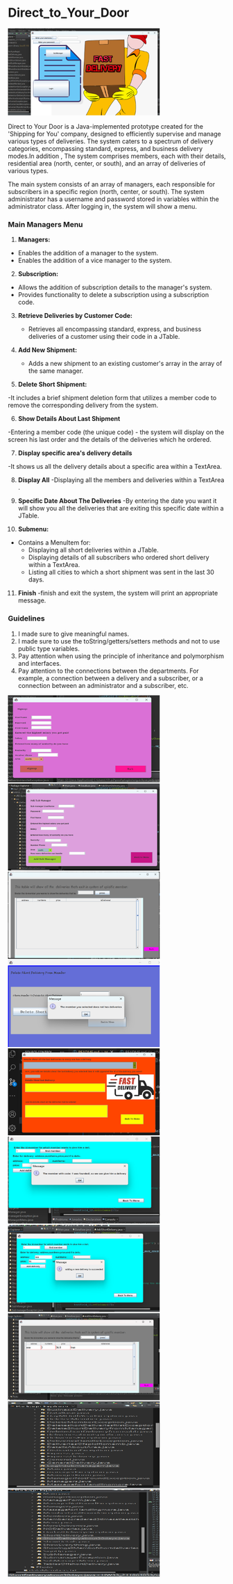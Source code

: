 # Direct_to_Your_Door

<img src="photo1.png" alt="Alt Text" width="350" height="200">

Direct to Your Door is a Java-implemented prototype created for the 'Shipping for You' company, designed to efficiently supervise and manage various types of deliveries.
The system caters to a spectrum of delivery categories, encompassing standard, express, and business delivery modes.In addition , The system comprises members, each with their details, residential area (north, center, or south), and an array of deliveries of various types.

The main system consists of an array of managers, each responsible for subscribers in a specific region (north, center, or south). The system administrator has a username and password stored in variables within the administrator class.
After logging in, the system will show a menu.

### Main Managers Menu

1. **Managers:**

- Enables the addition of a manager to the system.
- Enables the addition of a vice manager to the system.

2.  **Subscription:**

- Allows the addition of subscription details to the manager's system.
- Provides functionality to delete a subscription using a subscription code.

3. **Retrieve Deliveries by Customer Code:**

   - Retrieves all encompassing standard, express, and business deliveries of a customer using their code in a JTable.

4. **Add New Shipment:**

   - Adds a new shipment to an existing customer's array in the array of the same manager.

5. **Delete Short Shipment:**

-It includes a brief shipment deletion form that utilizes a member code to remove the corresponding delivery from the system.

6. **Show Details About Last Shipment**

-Entering a member code (the unique code) - the system will display on the screen his last order and the details of the deliveries
which he ordered.

7. **Display specific area's delivery details**

-It shows us all the delivery details about a specific area within a TextArea.

8. **Display All**
   -Displaying all the members and deliveries within a TextArea .

9. **Specific Date About The Deliveries**
   -By entering the date you want it will show you all the deliveries that are exiting this specific date within a JTable.
10. **Submenu:**

- Contains a MenuItem for:
  - Displaying all short deliveries within a JTable.
  - Displaying details of all subscribers who ordered short delivery within a TextArea.
  - Listing all cities to which a short shipment was sent in the last 30 days.

11. **Finish**
    -finish and exit the system, the system will print an appropriate message.

### Guidelines

1. I made sure to give meaningful names.
2. I made sure to use the toString/getters/setters methods and not to use public type variables.
3. Pay attention when using the principle of inheritance and polymorphism and interfaces.
4. Pay attention to the connections between the departments. For example, a connection between a delivery and a subscriber, or a connection between an administrator and a subscriber, etc.

<img src="photo4.png" alt="Alt Text" width="350" height="200">
  <img src="photo3.png" alt="Alt Text" width="350" height="200">
<img src="photo2.png" alt="Alt Text" width="350" height="200">
<img src="photo5.png" alt="Alt Text" width="350" height="200">
<img src="photo6.png" alt="Alt Text" width="350" height="200">
<img src="photo7.png" alt="Alt Text" width="350" height="200">
<img src="photo8.png" alt="Alt Text" width="350" height="200">
<img src="photo9.png" alt="Alt Text" width="350" height="200">
<img src="photo10.png" alt="Alt Text" width="350" height="200">
<img src="photo11.png" alt="Alt Text" width="350" height="200">
